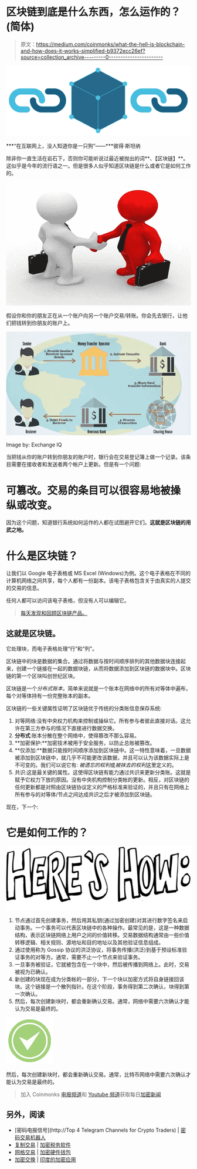 # 区块链到底是什么东西，怎么运作的？(简体)

> 原文：<https://medium.com/coinmonks/what-the-hell-is-blockchain-and-how-does-it-works-simplified-b9372ecc26ef?source=collection_archive---------0----------------------->

![](img/c2bacff0c032d7dd10720b5be55bebef.png)

***“在互联网上，没人知道你是一只狗”——***彼得·斯坦纳

除非你一直生活在岩石下，否则你可能听说过最近被抛出的词**、【区块链】**。这似乎是今年的流行语之一。但是很多人似乎知道区块链是什么或者它是如何工作的。

![](img/ed015513dc2bcf417bffad8b75778899.png)

假设你和你的朋友正在从一个账户向另一个账户交易/转账。你会先去银行，让他们把钱转到你朋友的账户上。

![](img/ad3e27e83f30ea7ffa4af64d1a60f06a.png)

Image by: Exchange IQ

当把钱从你的账户转到你朋友的账户时，银行会在交易登记簿上做一个记录。该条目需要在接收者和发送者两个帐户上更新。但是有一个问题:

# **可篡改**。交易的条目可以很容易地被操纵或改变。

因为这个问题，知道银行系统如何运作的人都在试图避开它们。**这就是区块链的用武之地。**

# **什么是区块链？**

让我们以 Google 电子表格或 MS Excel (Windows)为例。这个电子表格在不同的计算机网络之间共享，每个人都有一份副本。该电子表格包含关于由真实的人提交的交易的信息。

任何人都可以访问该电子表格，但没有人可以编辑它。

> [每天发现和回顾区块链产品。](https://coincodecap.com)

## 这就是区块链。

它处理块，而电子表格处理“行”和“列”。

区块链中的块是数据的集合。通过将数据与按时间顺序排列的其他数据块连接起来，创建一个链接在一起的数据块链，从而将数据添加到区块链的数据块中。区块链的第一个区块叫创世纪区块。

区块链是一个*分布式账本*，简单来说就是一个账本在网络中的所有对等体中遍布，每个对等体持有一份完整账本的副本。

区块链的一些关键属性证明了区块链优于传统的分类账信息保存系统:

1.  对等网络:没有中央权力机构来控制或操纵它。所有参与者彼此直接对话。这允许在第三方参与的情况下直接进行数据交换。
2.  **分布式**:账本分散在整个网络中，使得篡改不那么容易。
3.  **加密保护:**加密技术被用于安全服务，以防止总账被篡改。
4.  **仅添加:**数据只能按时间顺序添加到区块链中。这一特性意味着，一旦数据被添加到区块链中，就几乎不可能更改该数据，并且可以认为该数据实际上是不可变的。我们可以说它有:
    *被遗忘的权利*或*被抹去的权利*这里定义的。
5.  共识:这是最关键的属性。这使得区块链有能力通过共识来更新分类账。这就是赋予它权力下放的原因。没有中央机构控制分类帐的更新。相反，对区块链的任何更新都是对照由区块链协议定义的严格标准来验证的，并且只有在网络上所有参与的对等体/节点之间达成共识之后才被添加到区块链。

现在，下一个:

# 它是如何工作的？

![](img/0869e9207ecd537a1106010992302513.png)

1.  节点通过首先创建事务，然后用其私钥(通过加密创建)对其进行数字签名来启动事务。一个事务可以代表区块链中的各种操作。最常见的是，这是一种数据结构，表示区块链网络上用户之间的价值转移。交易数据结构通常由一些价值转移逻辑、相关规则、源地址和目的地址以及其他验证信息组成。
2.  通过使用称为 Gossip 协议的洪泛协议，将事务传播(洪泛)到基于预设标准验证事务的对等方。通常，需要不止一个节点来验证事务。
3.  一旦事务被验证，它就被包含在一个块中，然后被传播到网络上。此时，交易被视为已确认。
4.  新创建的块现在成为分类帐的一部分，下一个块以加密方式将自身链接回该块。这个链接是一个散列指针。在这个阶段，事务得到第二次确认，块得到第一次确认。
5.  然后，每次创建新块时，都会重新确认交易。通常，网络中需要六次确认才能认为交易是最终的。

[![](img/1ef6e147679cff10d80d90b2bfec5339.png)](https://coincodecap.com)

然后，每次创建新块时，都会重新确认交易。通常，比特币网络中需要六次确认才能认为交易是最终的。

> 加入 Coinmonks [电报频道](https://t.me/coincodecap)和 [Youtube 频道](https://www.youtube.com/c/coinmonks/videos)获取每日[加密新闻](http://coincodecap.com/)

## 另外，阅读

*   [密码电报信号](http://Top 4 Telegram Channels for Crypto Traders) | [密码交易机器人](/coinmonks/crypto-trading-bot-c2ffce8acb2a)
*   [复制交易](/coinmonks/top-10-crypto-copy-trading-platforms-for-beginners-d0c37c7d698c) | [加密税务软件](/coinmonks/crypto-tax-software-ed4b4810e338)
*   [网格交易](https://coincodecap.com/grid-trading) | [加密硬件钱包](/coinmonks/the-best-cryptocurrency-hardware-wallets-of-2020-e28b1c124069)
*   [加密交换](/coinmonks/crypto-exchange-dd2f9d6f3769) | [印度的加密应用](/coinmonks/buy-bitcoin-in-india-feb50ddfef94)